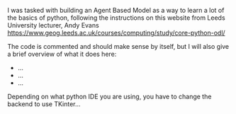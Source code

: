 I was tasked with building an Agent Based Model as a way to learn a lot of the basics of python, following the instructions on this website from Leeds University lecturer, Andy Evans https://www.geog.leeds.ac.uk/courses/computing/study/core-python-odl/   

The code is commented and should make sense by itself, but I will also give a brief overview of what it does here: 

* ...
* ...
* ...

Depending on what python IDE you are using, you have to change the backend to use TKinter...